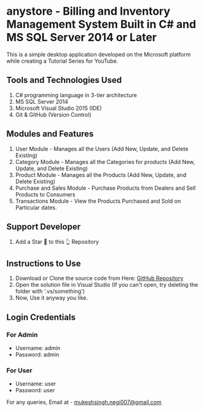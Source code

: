# anystore - Billing and Inventory Management System Built in C# and MS SQL Server 2014 or Later

This is a simple desktop application developed on the Microsoft platform while creating a Tutorial Series for YouTube.

## Tools and Technologies Used
1. C# programming language in 3-tier architecture
2. MS SQL Server 2014 
3. Microsoft Visual Studio 2015 (IDE)
4. Git & GitHub (Version Control)

## Modules and Features
1. User Module - Manages all the Users (Add New, Update, and Delete Existing)
2. Category Module - Manages all the Categories for products (Add New, Update, and Delete Existing)
3. Product Module - Manages all the Products (Add New, Update, and Delete Existing)
4. Purchase and Sales Module - Purchase Products from Dealers and Sell Products to Consumers
5. Transactions Module - View the Products Purchased and Sold on Particular dates.

## Support Developer
1. Add a Star 🌟 to this 👆 Repository

## Instructions to Use
1. Download or Clone the source code from Here: [GitHub Repository](https://github.com/negirox/WOWFoods)
2. Open the solution file in Visual Studio (If you can't open, try deleting the folder with '.vs/something')
3. Now, Use it anyway you like.

## Login Credentials
### For Admin
- Username: admin
- Password: admin

### For User
- Username: user
- Password: user

For any queries, Email at - mukeshsingh.negi007@gmail.com
